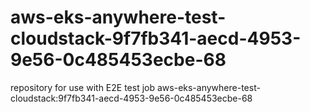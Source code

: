 # aws-eks-anywhere-test-cloudstack-9f7fb341-aecd-4953-9e56-0c485453ecbe-68
repository for use with E2E test job aws-eks-anywhere-test-cloudstack:9f7fb341-aecd-4953-9e56-0c485453ecbe-68
